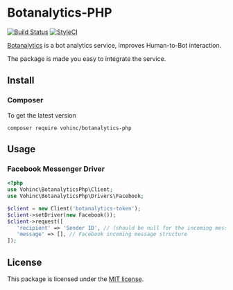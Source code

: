 # Botanalytics-PHP
[![Build Status](https://travis-ci.org/vohinc/botanalytics-php.svg)](https://travis-ci.org/vohinc/botanalytics-php)
[![StyleCI](https://styleci.io/repos/79898405/shield)](https://styleci.io/repos/79898405)

[Botanalytics](https://botanalytics.co/) is a bot analytics service, improves Human-to-Bot interaction.

The package is made you easy to integrate the service.

## Install
### Composer
To get the latest version
```shell
composer require vohinc/botanalytics-php
```
## Usage

### Facebook Messenger Driver
```php
<?php
use Vohinc\BotanalyticsPhp\Client;
use Vohinc\BotanalyticsPhp\Drivers\Facebook;

$client = new Client('botanalytics-token');
$client->setDriver(new Facebook());
$client->request([
   'recipient' => 'Sender ID', // (should be null for the incoming messages)
   'message' => [], // Facebook incoming message structure
]);
```

## License
This package is licensed under the [MIT license](https://github.com/vohinc/botanalytics-php/blob/master/LICENSE).
